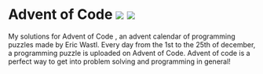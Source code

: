 # Advent of Code ![](https://img.shields.io/badge/day%20📅-7-blue)      ![](https://img.shields.io/badge/stars%20⭐-14-yellow)  
My solutions for Advent of Code , an advent calendar of programming puzzles made by Eric Wastl. Every day from the 1st to the 25th of december, a programming puzzle is uploaded on Advent of Code. Advent of code is a perfect way to get into problem solving and programming in general!
